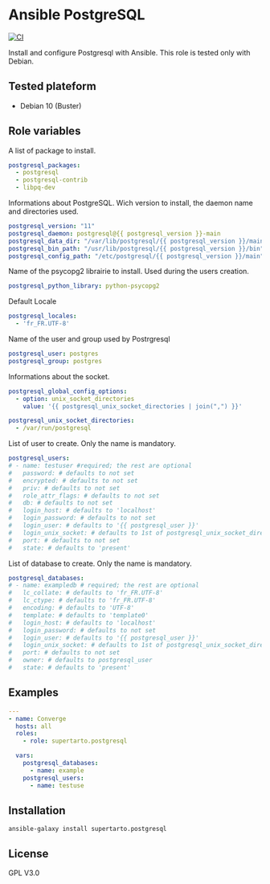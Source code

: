 # Ansible PostgreSQL
[![CI](https://github.com/supertarto/ansible-postgresql/workflows/CI/badge.svg?event=push)](https://github.com/supertarto/ansible-postgresql/actions?query=workflow%3ACI)

Install and configure Postgresql with Ansible. This role is tested only with Debian.

## Tested plateform
* Debian 10 (Buster)

## Role variables
A list of package to install.
```yml
postgresql_packages:
  - postgresql
  - postgresql-contrib
  - libpq-dev
```
Informations about PostgreSQL. Wich version to install, the daemon name and directories used.
```yml
postgresql_version: "11"
postgresql_daemon: postgresql@{{ postgresql_version }}-main
postgresql_data_dir: "/var/lib/postgresql/{{ postgresql_version }}/main"
postgresql_bin_path: "/usr/lib/postgresql/{{ postgresql_version }}/bin"
postgresql_config_path: "/etc/postgresql/{{ postgresql_version }}/main"
```
Name of the psycopg2 librairie to install. Used during the users creation.
```yml
postgresql_python_library: python-psycopg2
```
Default Locale
```yml
postgresql_locales:
  - 'fr_FR.UTF-8'
```
Name of the user and group used by Postrgresql
```yml
postgresql_user: postgres
postgresql_group: postgres
```
Informations about the socket.
```yml
postgresql_global_config_options:
  - option: unix_socket_directories
    value: '{{ postgresql_unix_socket_directories | join(",") }}'

postgresql_unix_socket_directories:
  - /var/run/postgresql
```
List of user to create. Only the name is mandatory.
```yml
postgresql_users:
# - name: testuser #required; the rest are optional
#   password: # defaults to not set
#   encrypted: # defaults to not set
#   priv: # defaults to not set
#   role_attr_flags: # defaults to not set
#   db: # defaults to not set
#   login_host: # defaults to 'localhost'
#   login_password: # defaults to not set
#   login_user: # defaults to '{{ postgresql_user }}'
#   login_unix_socket: # defaults to 1st of postgresql_unix_socket_directories
#   port: # defaults to not set
#   state: # defaults to 'present'
```
List of database to create. Only the name is mandatory.
```yml
postgresql_databases:
# - name: exampledb # required; the rest are optional
#   lc_collate: # defaults to 'fr_FR.UTF-8'
#   lc_ctype: # defaults to 'fr_FR.UTF-8'
#   encoding: # defaults to 'UTF-8'
#   template: # defaults to 'template0'
#   login_host: # defaults to 'localhost'
#   login_password: # defaults to not set
#   login_user: # defaults to '{{ postgresql_user }}'
#   login_unix_socket: # defaults to 1st of postgresql_unix_socket_directories
#   port: # defaults to not set
#   owner: # defaults to postgresql_user
#   state: # defaults to 'present'
```

## Examples
```yml
---
- name: Converge
  hosts: all
  roles:
    - role: supertarto.postgresql

  vars:
    postgresql_databases:
      - name: example
    postgresql_users:
      - name: testuse
```

## Installation
```
ansible-galaxy install supertarto.postgresql
```
## License
GPL V3.0
